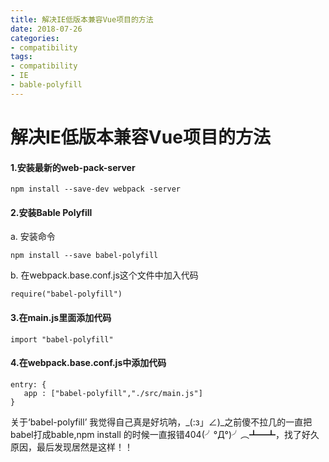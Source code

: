 ```yaml
---
title: 解决IE低版本兼容Vue项目的方法
date: 2018-07-26
categories:
- compatibility
tags:
- compatibility
- IE
- bable-polyfill
---
```


# 解决IE低版本兼容Vue项目的方法

#### 1.安装最新的web-pack-server

```
npm install --save-dev webpack -server
```



#### 2.安装Bable Polyfill

 a. 安装命令

``` 
npm install --save babel-polyfill
```

 b. 在webpack.base.conf.js这个文件中加入代码
 
 ```
 require("babel-polyfill")
 ```

 

#### 3.在main.js里面添加代码

 ```
 import "babel-polyfill"
 ```



####  4.在webpack.base.conf.js中添加代码

 ```
entry: {
	app : ["babel-polyfill","./src/main.js"]
}
 ```
 
 关于‘babel-polyfill’ 我觉得自己真是好坑呐，_(:з」∠)_之前傻不拉几的一直把babel打成bable,npm install 的时候一直报错404(╯°Д°)╯︵┻━┻，找了好久原因，最后发现居然是这样！！